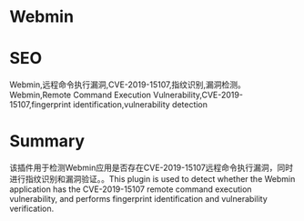 # Webmin
# SEO
Webmin,远程命令执行漏洞,CVE-2019-15107,指纹识别,漏洞检测。Webmin,Remote Command Execution Vulnerability,CVE-2019-15107,fingerprint identification,vulnerability detection
# Summary
该插件用于检测Webmin应用是否存在CVE-2019-15107远程命令执行漏洞，同时进行指纹识别和漏洞验证。。This plugin is used to detect whether the Webmin application has the CVE-2019-15107 remote command execution vulnerability, and performs fingerprint identification and vulnerability verification.
